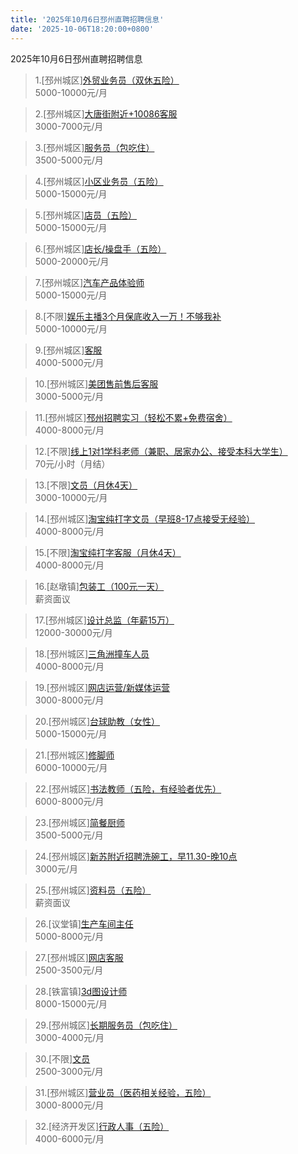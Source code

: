 ```yaml
---
title: '2025年10月6日邳州直聘招聘信息'
date: '2025-10-06T18:20:00+0800'
---
```

2025年10月6日邳州直聘招聘信息
<!--more-->
>1.[邳州城区][外贸业务员（双休五险）](https://www.pizhouzhipin.com/job/42870)<br>
>5000-10000元/月

>2.[邳州城区][大唐街附近+10086客服](https://www.pizhouzhipin.com/job/22961)<br>
>3000-7000元/月

>3.[邳州城区][服务员（包吃住）](https://www.pizhouzhipin.com/job/32682)<br>
>3500-5000元/月

>4.[邳州城区][小区业务员（五险）](https://www.pizhouzhipin.com/job/41188)<br>
>5000-15000元/月

>5.[邳州城区][店员（五险）](https://www.pizhouzhipin.com/job/41189)<br>
>5000-15000元/月

>6.[邳州城区][店长/操盘手（五险）](https://www.pizhouzhipin.com/job/41935)<br>
>5000-20000元/月

>7.[邳州城区][汽车产品体验师](https://www.pizhouzhipin.com/job/43009)<br>
>5000-15000元/月

>8.[不限][娱乐主播3个月保底收入一万！不够我补](https://www.pizhouzhipin.com/job/42845)<br>
>5000-10000元/月

>9.[邳州城区][客服](https://www.pizhouzhipin.com/job/42690)<br>
>4000-5000元/月

>10.[邳州城区][美团售前售后客服](https://www.pizhouzhipin.com/job/41246)<br>
>3000-5000元/月

>11.[邳州城区][邳州招聘实习（轻松不累+免费宿舍）](https://www.pizhouzhipin.com/job/36825)<br>
>4000-8000元/月

>12.[不限][线上1对1学科老师（兼职、居家办公、接受本科大学生）](https://www.pizhouzhipin.com/job/42717)<br>
>70元/小时（月结）

>13.[不限][文员（月休4天）](https://www.pizhouzhipin.com/job/42649)<br>
>3000-10000元/月

>14.[邳州城区][淘宝纯打字文员（早班8-17点接受无经验）](https://www.pizhouzhipin.com/job/36818)<br>
>4000-8000元/月

>15.[不限][淘宝纯打字客服（月休4天）](https://www.pizhouzhipin.com/job/42706)<br>
>4000-8000元/月

>16.[赵墩镇][包装工（100元一天）](https://www.pizhouzhipin.com/job/37191)<br>
>薪资面议

>17.[邳州城区][设计总监（年薪15万）](https://www.pizhouzhipin.com/job/34615)<br>
>12000-30000元/月

>18.[邳州城区][三角洲撞车人员](https://www.pizhouzhipin.com/job/42865)<br>
>4000-8000元/月

>19.[邳州城区][网店运营/新媒体运营](https://www.pizhouzhipin.com/job/38349)<br>
>3000-8000元/月

>20.[邳州城区][台球助教（女性）](https://www.pizhouzhipin.com/job/38709)<br>
>5000-15000元/月

>21.[邳州城区][修脚师](https://www.pizhouzhipin.com/job/36480)<br>
>6000-10000元/月

>22.[邳州城区][书法教师（五险，有经验者优先）](https://www.pizhouzhipin.com/job/33241)<br>
>6000-8000元/月

>23.[邳州城区][简餐厨师](https://www.pizhouzhipin.com/job/38145)<br>
>3500-5000元/月

>24.[邳州城区][新苏附近招聘洗碗工，早11.30-晚10点](https://www.pizhouzhipin.com/job/43010)<br>
>3000元/月

>25.[邳州城区][资料员（五险）](https://www.pizhouzhipin.com/job/42294)<br>
>薪资面议

>26.[议堂镇][生产车间主任](https://www.pizhouzhipin.com/job/43014)<br>
>5000-8000元/月

>27.[邳州城区][网店客服](https://www.pizhouzhipin.com/job/25495)<br>
>2500-3500元/月

>28.[铁富镇][3d图设计师](https://www.pizhouzhipin.com/job/42978)<br>
>8000-15000元/月

>29.[邳州城区][长期服务员（包吃住）](https://www.pizhouzhipin.com/job/31087)<br>
>3000-4000元/月

>30.[不限][文员](https://www.pizhouzhipin.com/job/40648)<br>
>2500-3000元/月

>31.[邳州城区][营业员（医药相关经验，五险）](https://www.pizhouzhipin.com/job/8040)<br>
>3000-8000元/月

>32.[经济开发区][行政人事（五险）](https://www.pizhouzhipin.com/job/25308)<br>
>4000-6000元/月


